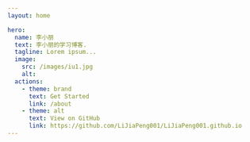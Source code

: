 ```yaml
---
layout: home

hero:
  name: 李小朋
  text: 李小朋的学习博客.
  tagline: Lorem ipsum...
  image:
    src: /images/iu1.jpg
    alt: 
  actions:
    - theme: brand
      text: Get Started
      link: /about
    - theme: alt
      text: View on GitHub
      link: https://github.com/LiJiaPeng001/LiJiaPeng001.github.io
---
```

